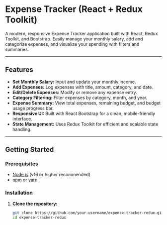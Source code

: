 # Expense Tracker (React + Redux Toolkit)

A modern, responsive Expense Tracker application built with React, Redux Toolkit, and Bootstrap. Easily manage your monthly salary, add and categorize expenses, and visualize your spending with filters and summaries.

---

## Features

- **Set Monthly Salary:** Input and update your monthly income.
- **Add Expenses:** Log expenses with title, amount, category, and date.
- **Edit/Delete Expenses:** Modify or remove any expense entry.
- **Category Filtering:** Filter expenses by category, month, and year.
- **Expense Summary:** View total expenses, remaining budget, and budget usage progress bar.
- **Responsive UI:** Built with React Bootstrap for a clean, mobile-friendly interface.
- **State Management:** Uses Redux Toolkit for efficient and scalable state handling.

---

## Getting Started

### Prerequisites

- [Node.js](https://nodejs.org/) (v16 or higher recommended)
- [npm](https://www.npmjs.com/) or [yarn](https://yarnpkg.com/)

### Installation

1. **Clone the repository:**
   ```sh
   git clone https://github.com/your-username/expense-tracker-redux.git
   cd expense-tracker-redux


